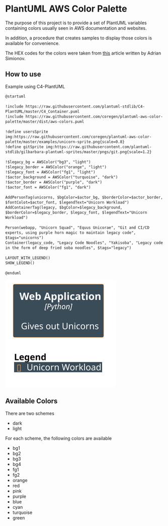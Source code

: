 # PlantUML AWS Color Palette

The purpose of this project is to provide
a set of PlantUML variables containing
colors usually seen in AWS documentation
and websites.  

In addition, a procedure that creates
samples to display those colors is available
for convenience.  

The HEX codes for the colors were taken from
[this][aws-color-palette-article] article written
by Adrian Simionov.

## How to use

Example using C4-PlantUML

```plantuml
@startuml

!include https://raw.githubusercontent.com/plantuml-stdlib/C4-PlantUML/master/C4_Container.puml
!include https://raw.githubusercontent.com/coregen/plantuml-aws-color-palette/master/dist/aws-colors.puml

!define usersSprite img:https://raw.githubusercontent.com/coregen/plantuml-aws-color-palette/master/examples/unicorn-sprite.png{scale=0.8}
!define gitSprite img:https://raw.githubusercontent.com/plantuml-stdlib/gilbarbara-plantuml-sprites/master/pngs/git.png{scale=1.2}

!$legacy_bg = AWSColor("bg3", "light")
!$legacy_border = AWSColor("orange", "light")
!$legacy_font = AWSColor("fg1", "light")
!$actor_background = AWSColor("turquoise", "dark")
!$actor_border = AWSColor("purple", "dark")
!$actor_font = AWSColor("fg1", "dark")

AddPersonTag(unicorns, $bgColor=$actor_bg, $borderColor=$actor_border, $fontColot=$actor_font, $legendText="Unicorn Workload")
AddContainerTag(legacy, $bgColor=$legacy_background, $borderColor=$legacy_border, $legacy_font, $legendText="Unicorn Workload")

Person(webapp, "Unicorn Squad", "Equus Unicorae", "Git and CI/CD experts, using purple horn magic to maintain legacy code", $tags="unicorns")
Container(legacy_code, "Legacy Code Noodles", "Yakisoba", "Legacy code in the form of deep fried soba noodles", $tags="legacy")

LAYOUT_WITH_LEGEND()
SHOW_LEGEND()

@enduml
```

![example](https://raw.githubusercontent.com/andecy64/plantuml-aws-color-palette/master/examples/unicorns.svg)

## Available Colors

There are two schemes

* dark
* light

For each scheme, the following colors are available

* bg1
* bg2
* bg3
* bg4
* fg1
* fg2
* orange
* red
* pink
* purple
* blue
* cyan
* turquoise
* green

[aws-color-palette-article]: https://adrian.simionov.io/aws/2020/04/24/aws-color-palette.html
